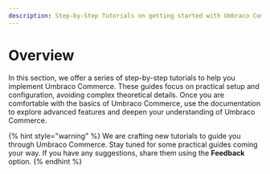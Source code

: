 ```yaml
---
description: Step-by-Step Tutorials on getting started with Umbraco Commerce.
---
```


# Overview

In this section, we offer a series of step-by-step tutorials to help you implement Umbraco Commerce. These guides focus on practical setup and configuration, avoiding complex theoretical details. Once you are comfortable with the basics of Umbraco Commerce, use the documentation to explore advanced features and deepen your understanding of Umbraco Commerce.

{% hint style="warning" %}
We are crafting new tutorials to guide you through Umbraco Commerce. Stay tuned for some practical guides coming your way. If you have any suggestions, share them using the **Feedback** option.
{% endhint %}
